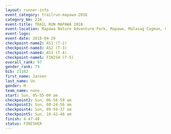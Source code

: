 ```yaml
---
layout: runner-info 
event_category: trailrun-mapawa-2018 
category_km: 21K 
event-title: TRAIL RUN MAPAWA 2018 
event-location: Mapawa Nature Adventure Park, Mapawa, Malasag Cugman, Cagayan de Oro Philippines 
event-logo: 
event-date: 2018-04-29 
checkpoint-name2: AS1 (T-2) 
checkpoint-name3: AS2 (T-3) 
checkpoint-name4: AS3 (T-4) 
checkpoint-name5: FINISH (T-5) 
overall_rank: 97
gender_rank: 79
bib: 21162
first_name: Jansen
last_name: Un
gender: M
team_name: none
start: Sun, 05-55-00 am
checkpoint2: Sun, 06-58-59 am
checkpoint3: Sun, 08-24-56 am
checkpoint4: Sun, 09-59-37 am
checkpoint5: Sun, 10-42-48 am
finish: 4-47-48
status: FINISHER
---
```

